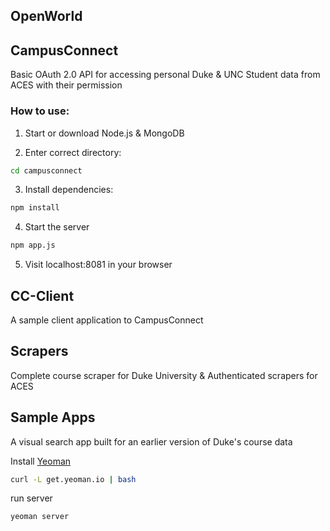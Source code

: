 ## OpenWorld

## CampusConnect
Basic OAuth 2.0 API for accessing personal Duke & UNC Student data from ACES with their permission

### How to use:

1. Start or download Node.js & MongoDB

2. Enter correct directory:
```bash
cd campusconnect
```

3. Install dependencies:
```bash
npm install
```

4. Start the server
```bash
npm app.js
```

5. Visit localhost:8081 in your browser



## CC-Client
  A sample client application to CampusConnect

## Scrapers
 Complete course scraper for Duke University & Authenticated scrapers for ACES

## Sample Apps
  A visual search app built for an earlier version of Duke's course data

Install [Yeoman](http://yeoman.io/installation.html)
```bash
curl -L get.yeoman.io | bash
```

run server
```bash
yeoman server
```